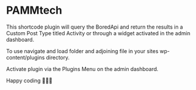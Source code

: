# PAMMtech


This shortcode plugin will query the BoredApi and return the results in a Custom Post Type titled Activity or through a widget activated in the admin dashboard.

To use navigate and load folder and adjoining file in your sites wp-content/plugins directory.

Activate plugin via the Plugins Menu on the admin dashboard.

Happy coding 🤸🏼‍♀️
